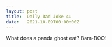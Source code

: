 ```yaml
---
layout: post
title:  Daily Dad Joke 4U
date:   2021-10-09T00:00:00Z
---
```

What does a panda ghost eat? Bam-BOO!
